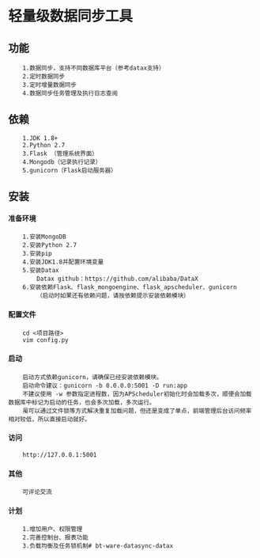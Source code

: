 轻量级数据同步工具
==========
## 功能
        1.数据同步，支持不同数据库平台（参考datax支持）
        2.定时数据同步
        3.定时增量数据同步
        4.数据同步任务管理及执行日志查阅
        
## 依赖
        1.JDK 1.8+
        2.Python 2.7
        3.Flask （管理系统界面）
        4.Mongodb（记录执行记录）
        5.gunicorn（Flask启动服务器）
        
## 安装
#### 准备环境
        1.安装MongoDB
        2.安装Python 2.7
        3.安装pip
        4.安装JDK1.8并配置环境变量
        5.安装Datax
            Datax github：https://github.com/alibaba/DataX
        6.安装依赖Flask、flask_mongoengine、flask_apscheduler、gunicorn
            （启动时如果还有依赖问题，请按依赖提示安装依赖模块）
        
#### 配置文件
        cd <项目路径>
        vim config.py
        
#### 启动
        启动方式依赖gunicorn，请确保已经安装依赖模块。
        启动命令建议：gunicorn -b 0.0.0.0:5001 -D run:app
        不建议使用 -w 参数指定进程数，因为APScheduler初始化时会加载多次，顺便会加载数据库中标记为启动的任务，也会多次加载，多次运行。
        虽可以通过文件锁等方式解决重复加载问题，但还是变成了单点，前端管理后台访问频率相对较低，所以直接启动就好。
        
#### 访问
        http://127.0.0.1:5001
        
#### 其他
        可评论交流
        
#### 计划
        1.增加用户、权限管理
        2.完善控制台、报表功能
        3.负载均衡及任务锁机制# bt-ware-datasync-datax

